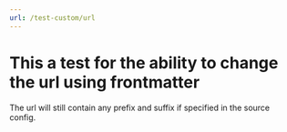 ```yaml
---
url: /test-custom/url
---
```


# This a test for the ability to change the url using frontmatter


The url will still contain any prefix and suffix if specified in the source
config.
